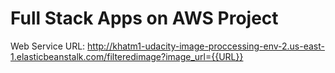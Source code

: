 # Full Stack Apps on AWS Project

Web Service URL: http://khatm1-udacity-image-proccessing-env-2.us-east-1.elasticbeanstalk.com/filteredimage?image_url={{URL}}
